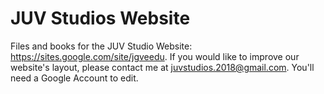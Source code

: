 # JUV Studios Website
Files and books for the JUV Studio Website: https://sites.google.com/site/jgveedu.
If you would like to improve our website's layout, please contact me at juvstudios.2018@gmail.com. You'll need a Google Account to edit.

